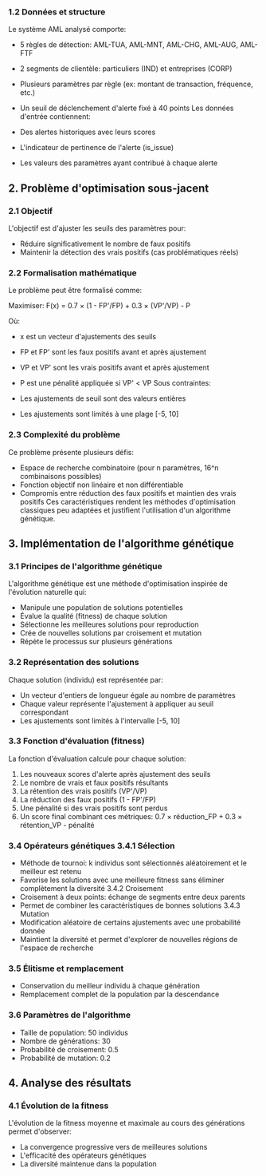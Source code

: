 ### 1.2 Données et structure
Le système AML analysé comporte:

- 5 règles de détection: AML-TUA, AML-MNT, AML-CHG, AML-AUG, AML-FTF
- 2 segments de clientèle: particuliers (IND) et entreprises (CORP)
- Plusieurs paramètres par règle (ex: montant de transaction, fréquence, etc.)
- Un seuil de déclenchement d'alerte fixé à 40 points
Les données d'entrée contiennent:

- Des alertes historiques avec leurs scores
- L'indicateur de pertinence de l'alerte (is_issue)
- Les valeurs des paramètres ayant contribué à chaque alerte
## 2. Problème d'optimisation sous-jacent
### 2.1 Objectif
L'objectif est d'ajuster les seuils des paramètres pour:

- Réduire significativement le nombre de faux positifs
- Maintenir la détection des vrais positifs (cas problématiques réels)
### 2.2 Formalisation mathématique
Le problème peut être formalisé comme:

Maximiser: F(x) = 0.7 × (1 - FP'/FP) + 0.3 × (VP'/VP) - P

Où:

- x est un vecteur d'ajustements des seuils
- FP et FP' sont les faux positifs avant et après ajustement
- VP et VP' sont les vrais positifs avant et après ajustement
- P est une pénalité appliquée si VP' < VP
Sous contraintes:

- Les ajustements de seuil sont des valeurs entières
- Les ajustements sont limités à une plage [-5, 10]
### 2.3 Complexité du problème
Ce problème présente plusieurs défis:

- Espace de recherche combinatoire (pour n paramètres, 16^n combinaisons possibles)
- Fonction objectif non linéaire et non différentiable
- Compromis entre réduction des faux positifs et maintien des vrais positifs
Ces caractéristiques rendent les méthodes d'optimisation classiques peu adaptées et justifient l'utilisation d'un algorithme génétique.

## 3. Implémentation de l'algorithme génétique
### 3.1 Principes de l'algorithme génétique
L'algorithme génétique est une méthode d'optimisation inspirée de l'évolution naturelle qui:

- Manipule une population de solutions potentielles
- Évalue la qualité (fitness) de chaque solution
- Sélectionne les meilleures solutions pour reproduction
- Crée de nouvelles solutions par croisement et mutation
- Répète le processus sur plusieurs générations
### 3.2 Représentation des solutions
Chaque solution (individu) est représentée par:

- Un vecteur d'entiers de longueur égale au nombre de paramètres
- Chaque valeur représente l'ajustement à appliquer au seuil correspondant
- Les ajustements sont limités à l'intervalle [-5, 10]
### 3.3 Fonction d'évaluation (fitness)
La fonction d'évaluation calcule pour chaque solution:

1. Les nouveaux scores d'alerte après ajustement des seuils
2. Le nombre de vrais et faux positifs résultants
3. La rétention des vrais positifs (VP'/VP)
4. La réduction des faux positifs (1 - FP'/FP)
5. Une pénalité si des vrais positifs sont perdus
6. Un score final combinant ces métriques: 0.7 × réduction_FP + 0.3 × rétention_VP - pénalité
### 3.4 Opérateurs génétiques 3.4.1 Sélection
- Méthode de tournoi: k individus sont sélectionnés aléatoirement et le meilleur est retenu
- Favorise les solutions avec une meilleure fitness sans éliminer complètement la diversité 3.4.2 Croisement
- Croisement à deux points: échange de segments entre deux parents
- Permet de combiner les caractéristiques de bonnes solutions 3.4.3 Mutation
- Modification aléatoire de certains ajustements avec une probabilité donnée
- Maintient la diversité et permet d'explorer de nouvelles régions de l'espace de recherche
### 3.5 Élitisme et remplacement
- Conservation du meilleur individu à chaque génération
- Remplacement complet de la population par la descendance
### 3.6 Paramètres de l'algorithme
- Taille de population: 50 individus
- Nombre de générations: 30
- Probabilité de croisement: 0.5
- Probabilité de mutation: 0.2
## 4. Analyse des résultats
### 4.1 Évolution de la fitness
L'évolution de la fitness moyenne et maximale au cours des générations permet d'observer:

- La convergence progressive vers de meilleures solutions
- L'efficacité des opérateurs génétiques
- La diversité maintenue dans la population
